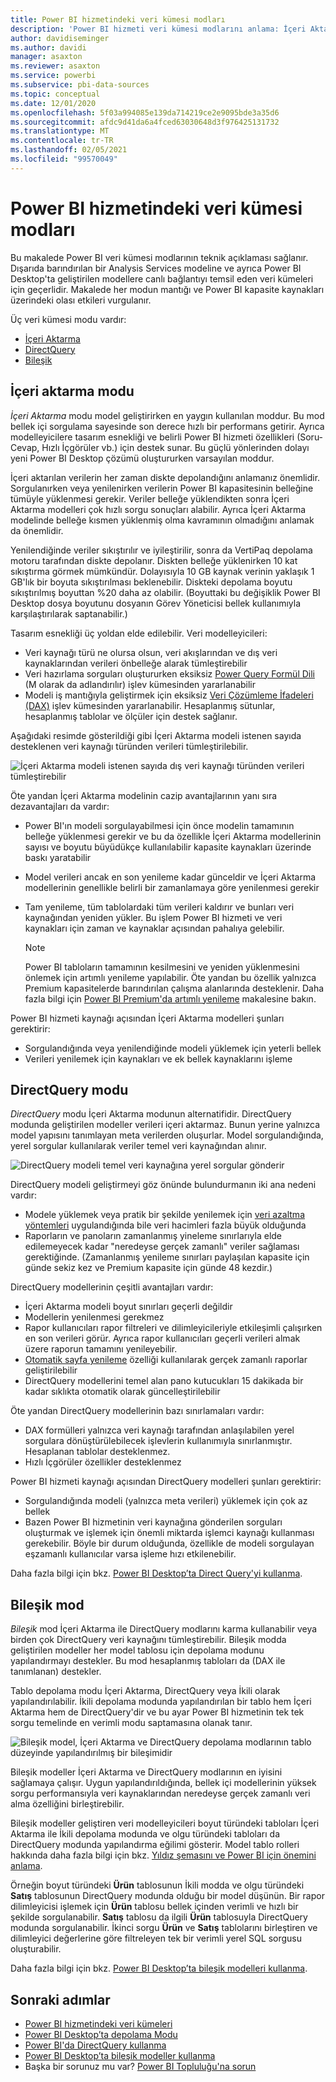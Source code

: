 ```yaml
---
title: Power BI hizmetindeki veri kümesi modları
description: 'Power BI hizmeti veri kümesi modlarını anlama: İçeri Aktarma, DirectQuery ve Bileşik.'
author: davidiseminger
ms.author: davidi
manager: asaxton
ms.reviewer: asaxton
ms.service: powerbi
ms.subservice: pbi-data-sources
ms.topic: conceptual
ms.date: 12/01/2020
ms.openlocfilehash: 5f03a994085e139da714219ce2e9095bde3a35d6
ms.sourcegitcommit: afdc9d41da6a4fced63030648d3f976425131732
ms.translationtype: MT
ms.contentlocale: tr-TR
ms.lasthandoff: 02/05/2021
ms.locfileid: "99570049"
---
```

# <a name="dataset-modes-in-the-power-bi-service"></a>Power BI hizmetindeki veri kümesi modları

Bu makalede Power BI veri kümesi modlarının teknik açıklaması sağlanır. Dışarıda barındırılan bir Analysis Services modeline ve ayrıca Power BI Desktop'ta geliştirilen modellere canlı bağlantıyı temsil eden veri kümeleri için geçerlidir. Makalede her modun mantığı ve Power BI kapasite kaynakları üzerindeki olası etkileri vurgulanır.

Üç veri kümesi modu vardır:

- [İçeri Aktarma](#import-mode)
- [DirectQuery](#directquery-mode)
- [Bileşik](#composite-mode)

## <a name="import-mode"></a>İçeri aktarma modu

_İçeri Aktarma_ modu model geliştirirken en yaygın kullanılan moddur. Bu mod bellek içi sorgulama sayesinde son derece hızlı bir performans getirir. Ayrıca modelleyicilere tasarım esnekliği ve belirli Power BI hizmeti özellikleri (Soru-Cevap, Hızlı İçgörüler vb.) için destek sunar. Bu güçlü yönlerinden dolayı yeni Power BI Desktop çözümü oluştururken varsayılan moddur.

İçeri aktarılan verilerin her zaman diskte depolandığını anlamanız önemlidir. Sorgulanırken veya yenilenirken verilerin Power BI kapasitesinin belleğine tümüyle yüklenmesi gerekir. Veriler belleğe yüklendikten sonra İçeri Aktarma modelleri çok hızlı sorgu sonuçları alabilir. Ayrıca İçeri Aktarma modelinde belleğe kısmen yüklenmiş olma kavramının olmadığını anlamak da önemlidir.

Yenilendiğinde veriler sıkıştırılır ve iyileştirilir, sonra da VertiPaq depolama motoru tarafından diskte depolanır. Diskten belleğe yüklenirken 10 kat sıkıştırma görmek mümkündür. Dolayısıyla 10 GB kaynak verinin yaklaşık 1 GB'lık bir boyuta sıkıştırılması beklenebilir. Diskteki depolama boyutu sıkıştırılmış boyuttan %20 daha az olabilir. (Boyuttaki bu değişiklik Power BI Desktop dosya boyutunu dosyanın Görev Yöneticisi bellek kullanımıyla karşılaştırılarak saptanabilir.)

Tasarım esnekliği üç yoldan elde edilebilir. Veri modelleyicileri:

- Veri kaynağı türü ne olursa olsun, veri akışlarından ve dış veri kaynaklarından verileri önbelleğe alarak tümleştirebilir
- Veri hazırlama sorguları oluştururken eksiksiz [Power Query Formül Dili](/powerquery-m/) (M olarak da adlandırılır) işlev kümesinden yararlanabilir
- Modeli iş mantığıyla geliştirmek için eksiksiz [Veri Çözümleme İfadeleri (DAX)](/dax/) işlev kümesinden yararlanabilir. Hesaplanmış sütunlar, hesaplanmış tablolar ve ölçüler için destek sağlanır.

Aşağıdaki resimde gösterildiği gibi İçeri Aktarma modeli istenen sayıda desteklenen veri kaynağı türünden verileri tümleştirilebilir.

![İçeri Aktarma modeli istenen sayıda dış veri kaynağı türünden verileri tümleştirebilir](media/service-dataset-modes-understand/import-model.png)

Öte yandan İçeri Aktarma modelinin cazip avantajlarının yanı sıra dezavantajları da vardır:

- Power BI'ın modeli sorgulayabilmesi için önce modelin tamamının belleğe yüklenmesi gerekir ve bu da özellikle İçeri Aktarma modellerinin sayısı ve boyutu büyüdükçe kullanılabilir kapasite kaynakları üzerinde baskı yaratabilir
- Model verileri ancak en son yenileme kadar günceldir ve İçeri Aktarma modellerinin genellikle belirli bir zamanlamaya göre yenilenmesi gerekir
- Tam yenileme, tüm tablolardaki tüm verileri kaldırır ve bunları veri kaynağından yeniden yükler. Bu işlem Power BI hizmeti ve veri kaynakları için zaman ve kaynaklar açısından pahalıya gelebilir.

    > [!NOTE]
    > Power BI tabloların tamamının kesilmesini ve yeniden yüklenmesini önlemek için artımlı yenileme yapılabilir. Öte yandan bu özellik yalnızca Premium kapasitelerde barındırılan çalışma alanlarında desteklenir. Daha fazla bilgi için [Power BI Premium'da artımlı yenileme](../admin/service-premium-incremental-refresh.md) makalesine bakın.

Power BI hizmeti kaynağı açısından İçeri Aktarma modelleri şunları gerektirir:

- Sorgulandığında veya yenilendiğinde modeli yüklemek için yeterli bellek
- Verileri yenilemek için kaynakları ve ek bellek kaynaklarını işleme

## <a name="directquery-mode"></a>DirectQuery modu

_DirectQuery_ modu İçeri Aktarma modunun alternatifidir. DirectQuery modunda geliştirilen modeller verileri içeri aktarmaz. Bunun yerine yalnızca model yapısını tanımlayan meta verilerden oluşurlar. Model sorgulandığında, yerel sorgular kullanılarak veriler temel veri kaynağından alınır.

![DirectQuery modeli temel veri kaynağına yerel sorgular gönderir](media/service-dataset-modes-understand/direct-query-model.png)

DirectQuery modeli geliştirmeyi göz önünde bulundurmanın iki ana nedeni vardır:

- Modele yüklemek veya pratik bir şekilde yenilemek için [veri azaltma yöntemleri](../guidance/import-modeling-data-reduction.md) uygulandığında bile veri hacimleri fazla büyük olduğunda
- Raporların ve panoların zamanlanmış yineleme sınırlarıyla elde edilemeyecek kadar "neredeyse gerçek zamanlı" veriler sağlaması gerektiğinde. (Zamanlanmış yenileme sınırları paylaşılan kapasite için günde sekiz kez ve Premium kapasite için günde 48 kezdir.)

DirectQuery modellerinin çeşitli avantajları vardır:

- İçeri Aktarma modeli boyut sınırları geçerli değildir
- Modellerin yenilenmesi gerekmez
- Rapor kullanıcıları rapor filtreleri ve dilimleyicileriyle etkileşimli çalışırken en son verileri görür. Ayrıca rapor kullanıcıları geçerli verileri almak üzere raporun tamamını yenileyebilir.
- [Otomatik sayfa yenileme](../create-reports/desktop-automatic-page-refresh.md) özelliği kullanılarak gerçek zamanlı raporlar geliştirilebilir
- DirectQuery modellerini temel alan pano kutucukları 15 dakikada bir kadar sıklıkta otomatik olarak güncelleştirilebilir

Öte yandan DirectQuery modellerinin bazı sınırlamaları vardır:

- DAX formülleri yalnızca veri kaynağı tarafından anlaşılabilen yerel sorgulara dönüştürülebilecek işlevlerin kullanımıyla sınırlanmıştır. Hesaplanan tablolar desteklenmez.
- Hızlı İçgörüler özellikler desteklenmez

Power BI hizmeti kaynağı açısından DirectQuery modelleri şunları gerektirir:

- Sorgulandığında modeli (yalnızca meta verileri) yüklemek için çok az bellek
- Bazen Power BI hizmetinin veri kaynağına gönderilen sorguları oluşturmak ve işlemek için önemli miktarda işlemci kaynağı kullanması gerekebilir. Böyle bir durum olduğunda, özellikle de modeli sorgulayan eşzamanlı kullanıcılar varsa işleme hızı etkilenebilir.

Daha fazla bilgi için bkz. [Power BI Desktop’ta Direct Query'yi kullanma](desktop-use-directquery.md).

## <a name="composite-mode"></a>Bileşik mod

_Bileşik_ mod İçeri Aktarma ile DirectQuery modlarını karma kullanabilir veya birden çok DirectQuery veri kaynağını tümleştirebilir. Bileşik modda geliştirilen modeller her model tablosu için depolama modunu yapılandırmayı destekler. Bu mod hesaplanmış tabloları da (DAX ile tanımlanan) destekler.

Tablo depolama modu İçeri Aktarma, DirectQuery veya İkili olarak yapılandırılabilir. İkili depolama modunda yapılandırılan bir tablo hem İçeri Aktarma hem de DirectQuery'dir ve bu ayar Power BI hizmetinin tek tek sorgu temelinde en verimli modu saptamasına olanak tanır.

![Bileşik model, İçeri Aktarma ve DirectQuery depolama modlarının tablo düzeyinde yapılandırılmış bir bileşimidir](media/service-dataset-modes-understand/composite-model.png)

Bileşik modeller İçeri Aktarma ve DirectQuery modlarının en iyisini sağlamaya çalışır. Uygun yapılandırıldığında, bellek içi modellerinin yüksek sorgu performansıyla veri kaynaklarından neredeyse gerçek zamanlı veri alma özelliğini birleştirebilir.

Bileşik modeller geliştiren veri modelleyicileri boyut türündeki tabloları İçeri Aktarma ile İkili depolama modunda ve olgu türündeki tabloları da DirectQuery modunda yapılandırma eğilimi gösterir. Model tablo rolleri hakkında daha fazla bilgi için bkz. [Yıldız şemasını ve Power BI için önemini anlama](../guidance/star-schema.md).

Örneğin boyut türündeki **Ürün** tablosunun İkili modda ve olgu türündeki **Satış** tablosunun DirectQuery modunda olduğu bir model düşünün. Bir rapor dilimleyicisi işlemek için **Ürün** tablosu bellek içinden verimli ve hızlı bir şekilde sorgulanabilir. **Satış** tablosu da ilgili **Ürün** tablosuyla DirectQuery modunda sorgulanabilir. İkinci sorgu **Ürün** ve **Satış** tablolarını birleştiren ve dilimleyici değerlerine göre filtreleyen tek bir verimli yerel SQL sorgusu oluşturabilir.

Daha fazla bilgi için bkz. [Power BI Desktop’ta bileşik modelleri kullanma](../transform-model/desktop-composite-models.md).

## <a name="next-steps"></a>Sonraki adımlar

- [Power BI hizmetindeki veri kümeleri](service-dataset-modes-understand.md)
- [Power BI Desktop’ta depolama Modu](../transform-model/desktop-storage-mode.md)
- [Power BI'da DirectQuery kullanma](desktop-directquery-about.md)
- [Power BI Desktop’ta bileşik modeller kullanma](../transform-model/desktop-composite-models.md)
- Başka bir sorunuz mu var? [Power BI Topluluğu'na sorun](https://community.powerbi.com/)
